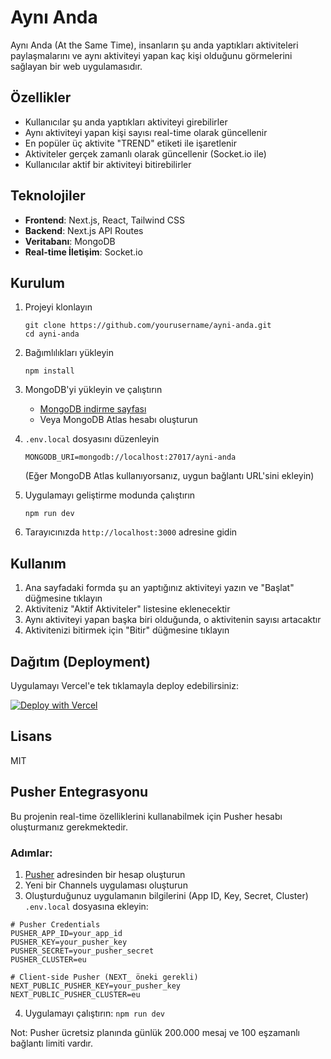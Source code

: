 # Aynı Anda

Aynı Anda (At the Same Time), insanların şu anda yaptıkları aktiviteleri paylaşmalarını ve aynı aktiviteyi yapan kaç kişi olduğunu görmelerini sağlayan bir web uygulamasıdır.

## Özellikler

- Kullanıcılar şu anda yaptıkları aktiviteyi girebilirler
- Aynı aktiviteyi yapan kişi sayısı real-time olarak güncellenir
- En popüler üç aktivite "TREND" etiketi ile işaretlenir
- Aktiviteler gerçek zamanlı olarak güncellenir (Socket.io ile)
- Kullanıcılar aktif bir aktiviteyi bitirebilirler

## Teknolojiler

- **Frontend**: Next.js, React, Tailwind CSS
- **Backend**: Next.js API Routes
- **Veritabanı**: MongoDB
- **Real-time İletişim**: Socket.io

## Kurulum

1. Projeyi klonlayın
   ```
   git clone https://github.com/yourusername/ayni-anda.git
   cd ayni-anda
   ```

2. Bağımlılıkları yükleyin
   ```
   npm install
   ```

3. MongoDB'yi yükleyin ve çalıştırın
   - [MongoDB indirme sayfası](https://www.mongodb.com/try/download/community)
   - Veya MongoDB Atlas hesabı oluşturun

4. `.env.local` dosyasını düzenleyin
   ```
   MONGODB_URI=mongodb://localhost:27017/ayni-anda
   ```
   (Eğer MongoDB Atlas kullanıyorsanız, uygun bağlantı URL'sini ekleyin)

5. Uygulamayı geliştirme modunda çalıştırın
   ```
   npm run dev
   ```

6. Tarayıcınızda `http://localhost:3000` adresine gidin

## Kullanım

1. Ana sayfadaki formda şu an yaptığınız aktiviteyi yazın ve "Başlat" düğmesine tıklayın
2. Aktiviteniz "Aktif Aktiviteler" listesine eklenecektir
3. Aynı aktiviteyi yapan başka biri olduğunda, o aktivitenin sayısı artacaktır
4. Aktivitenizi bitirmek için "Bitir" düğmesine tıklayın

## Dağıtım (Deployment)

Uygulamayı Vercel'e tek tıklamayla deploy edebilirsiniz:

[![Deploy with Vercel](https://vercel.com/button)](https://vercel.com/new/clone?repository-url=https://github.com/yourusername/ayni-anda)

## Lisans

MIT

## Pusher Entegrasyonu

Bu projenin real-time özelliklerini kullanabilmek için Pusher hesabı oluşturmanız gerekmektedir.

### Adımlar:

1. [Pusher](https://pusher.com) adresinden bir hesap oluşturun
2. Yeni bir Channels uygulaması oluşturun
3. Oluşturduğunuz uygulamanın bilgilerini (App ID, Key, Secret, Cluster) `.env.local` dosyasına ekleyin:

```
# Pusher Credentials
PUSHER_APP_ID=your_app_id
PUSHER_KEY=your_pusher_key
PUSHER_SECRET=your_pusher_secret
PUSHER_CLUSTER=eu

# Client-side Pusher (NEXT_ öneki gerekli)
NEXT_PUBLIC_PUSHER_KEY=your_pusher_key
NEXT_PUBLIC_PUSHER_CLUSTER=eu
```

4. Uygulamayı çalıştırın: `npm run dev`

Not: Pusher ücretsiz planında günlük 200.000 mesaj ve 100 eşzamanlı bağlantı limiti vardır.
